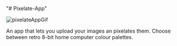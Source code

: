 "# Pixelate-App" 


![pixelateAppGif](https://github.com/user-attachments/assets/e66276ae-45f1-47b0-927a-e30516288c74)


An app that lets you upload your images an pixelates them.  Choose between retro 8-bit home computer colour palettes.
